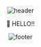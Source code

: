 <div align="center">
  
![header](https://capsule-render.vercel.app/api?text=%20%20&fontSize=50&type=waving&color=gradient&height=300&section=header&animation=twinkling)
  
  🌵 HELLO!!
  
![footer](https://capsule-render.vercel.app/api?text=%20%&fontSize=67&type=waving&color=gradient&height=500&section=footer&animation=twinkling)
<div align=center> </div>







  


 <!--
**0gunkim/0gunkim** is a ✨ _special_ ✨ repository because its `README.md` (this file) appears on your GitHub profile.

Here are some ideas to get you started:

- 🔭 I’m currently working on ...
- 🌱 I’m currently learning ...
- 👯 I’m looking to collaborate on ...
- 🤔 I’m looking for help with ...
- 💬 Ask me about ...
- 📫 How to reach me: ...
- 😄 Pronouns: ...
- ⚡ Fun fact: ...
-->


